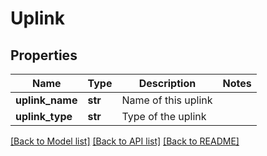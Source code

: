 # Uplink

## Properties
Name | Type | Description | Notes
------------ | ------------- | ------------- | -------------
**uplink_name** | **str** | Name of this uplink | 
**uplink_type** | **str** | Type of the uplink | 

[[Back to Model list]](../README.md#documentation-for-models) [[Back to API list]](../README.md#documentation-for-api-endpoints) [[Back to README]](../README.md)

